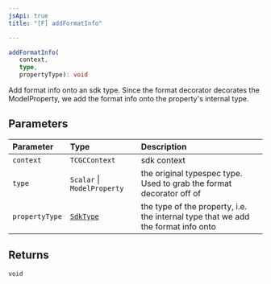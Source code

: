 ```yaml
---
jsApi: true
title: "[F] addFormatInfo"

---
```

```ts
addFormatInfo(
   context, 
   type, 
   propertyType): void
```

Add format info onto an sdk type. Since the format decorator
decorates the ModelProperty, we add the format info onto the property's internal
type.

## Parameters

| Parameter | Type | Description |
| :------ | :------ | :------ |
| `context` | `TCGCContext` | sdk context |
| `type` | `Scalar` \| `ModelProperty` | the original typespec type. Used to grab the format decorator off of |
| `propertyType` | [`SdkType`](../type-aliases/SdkType.md) | the type of the property, i.e. the internal type that we add the format info onto |

## Returns

`void`
